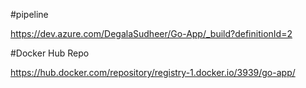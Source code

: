 #pipeline

https://dev.azure.com/DegalaSudheer/Go-App/_build?definitionId=2

#Docker Hub Repo

https://hub.docker.com/repository/registry-1.docker.io/3939/go-app/
